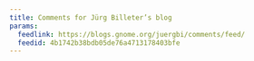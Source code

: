 ```yaml
---
title: Comments for Jürg Billeter’s blog
params:
  feedlink: https://blogs.gnome.org/juergbi/comments/feed/
  feedid: 4b1742b38bdb05de76a4713178403bfe
---
```

